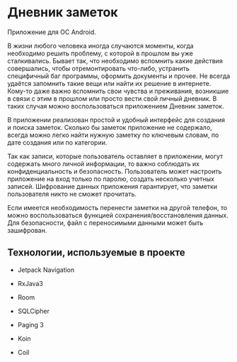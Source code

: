 
# Дневник заметок

Приложение для ОС Android. 

В жизни любого человека иногда случаются моменты, когда необходимо решить проблему, 
с которой в прошлом вы уже сталкивались. Бывает так, что необходимо вспомнить какие действия совершались, 
чтобы отремонтировать что-либо, 
устранить специфичный баг программы, оформить документы и прочее. Не всегда
удаётся запомнить такие вещи или найти их
решение в интернете. Кому-то даже важно вспомнить
свои чувства и преживания, возникшие в связи с этим в прошлом или просто вести свой личный дневник. 
В таких случая можно воспользоваться приложением Дневник заметок.

В приложении реализован простой и удобный интерфейс для создания и поиска заметок. Сколько бы заметок 
приложение не содержало, всегда можно легко найти нужную заметку по ключевым словам, по дате создания или
по категории.

Так как записи, которые пользователь оставляет в приложении, могут содержать много личной информации, то важно соблюдать
их конфиденциальность и безопасность. Пользователь может настроить приложение на вход только по паролю, создать несколько
учетных записей. Шифрование данных приложения гарантирует, что заметки пользователя никто не сможет прочитать.

Если имеется необходимость перенести заметки на другой телефон, то можно воспользоваться функцией
сохранения/восстановления данных. Для безопасности, файл с переносимыми данными может быть зашифрован. 

## Технологии, используемые в проекте

+ Jetpack Navigation

+ RxJava3

+ Room

+ SQLCipher

+ Paging 3

+ Koin

+ Coil

